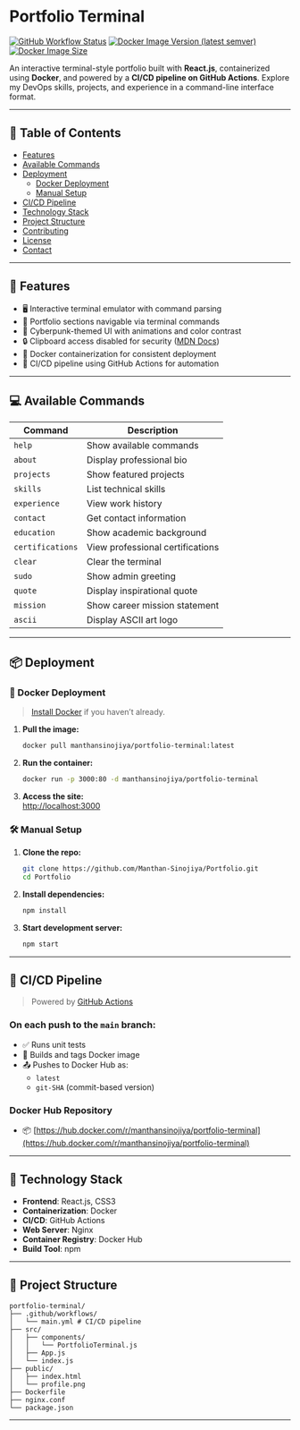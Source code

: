 
# Portfolio Terminal

[![GitHub Workflow Status](https://img.shields.io/github/actions/workflow/status/Manthan-Sinojiya/Portfolio/main.yml)](https://github.com/Manthan-Sinojiya/Portfolio/actions)
[![Docker Image Version (latest semver)](https://img.shields.io/docker/v/manthansinojiya/portfolio-terminal?label=Docker%20Image)](https://hub.docker.com/r/manthansinojiya/portfolio-terminal/tags)
[![Docker Image Size](https://img.shields.io/docker/image-size/manthansinojiya/portfolio-terminal)](https://hub.docker.com/r/manthansinojiya/portfolio-terminal)

An interactive terminal-style portfolio built with **React.js**, containerized using **Docker**, and powered by a **CI/CD pipeline on GitHub Actions**. Explore my DevOps skills, projects, and experience in a command-line interface format.

---

## 📑 Table of Contents

- [Features](#features)
- [Available Commands](#available-commands)
- [Deployment](#deployment)
  - [Docker Deployment](#docker-deployment)
  - [Manual Setup](#manual-setup)
- [CI/CD Pipeline](#cicd-pipeline)
- [Technology Stack](#technology-stack)
- [Project Structure](#project-structure)
- [Contributing](#contributing)
- [License](#license)
- [Contact](#contact)

---

## 🚀 Features

- 🖥️ Interactive terminal emulator with command parsing  
- 📂 Portfolio sections navigable via terminal commands  
- 🎨 Cyberpunk-themed UI with animations and color contrast  
- 🔒 Clipboard access disabled for security ([MDN Docs](https://developer.mozilla.org/en-US/docs/Web/API/Clipboard_API))  
- 🐳 Docker containerization for consistent deployment  
- 🔄 CI/CD pipeline using GitHub Actions for automation  

---

## 💻 Available Commands

| Command          | Description                          |
|------------------|--------------------------------------|
| `help`           | Show available commands              |
| `about`          | Display professional bio             |
| `projects`       | Show featured projects               |
| `skills`         | List technical skills                |
| `experience`     | View work history                    |
| `contact`        | Get contact information              |
| `education`      | Show academic background             |
| `certifications` | View professional certifications     |
| `clear`          | Clear the terminal                   |
| `sudo`           | Show admin greeting                  |
| `quote`          | Display inspirational quote          |
| `mission`        | Show career mission statement        |
| `ascii`          | Display ASCII art logo               |

---

## 📦 Deployment

### 🔧 Docker Deployment

> [Install Docker](https://docs.docker.com/get-docker/) if you haven’t already.

1. **Pull the image:**
   ```bash
   docker pull manthansinojiya/portfolio-terminal:latest
   ```

2. **Run the container:**
   ```bash
   docker run -p 3000:80 -d manthansinojiya/portfolio-terminal
   ```

3. **Access the site:**  
   [http://localhost:3000](http://localhost:3000)

### 🛠️ Manual Setup

1. **Clone the repo:**
   ```bash
   git clone https://github.com/Manthan-Sinojiya/Portfolio.git
   cd Portfolio
   ```

2. **Install dependencies:**
   ```bash
   npm install
   ```

3. **Start development server:**
   ```bash
   npm start
   ```

---

## 🔁 CI/CD Pipeline

> Powered by [GitHub Actions](https://docs.github.com/en/actions)

### On each push to the `main` branch:

- ✅ Runs unit tests  
- 🔧 Builds and tags Docker image  
- 📤 Pushes to Docker Hub as:
  - `latest`
  - `git-SHA` (commit-based version)

### Docker Hub Repository

- 📦 [https://hub.docker.com/r/manthansinojiya/portfolio-terminal](https://hub.docker.com/r/manthansinojiya/portfolio-terminal)

---

## 🧰 Technology Stack

- **Frontend**: React.js, CSS3
- **Containerization**: Docker
- **CI/CD**: GitHub Actions
- **Web Server**: Nginx
- **Container Registry**: Docker Hub
- **Build Tool**: npm

---

## 📁 Project Structure

```
portfolio-terminal/
├── .github/workflows/
│   └── main.yml # CI/CD pipeline
├── src/
│   ├── components/
│   │   └── PortfolioTerminal.js
│   ├── App.js
│   └── index.js
├── public/
│   ├── index.html
│   └── profile.png
├── Dockerfile
├── nginx.conf
└── package.json
```
---
